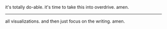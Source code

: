 it's totally do-able.
it's time to take this into overdrive.
amen.

---

all visualizations. and then just focus on the writing. amen.

